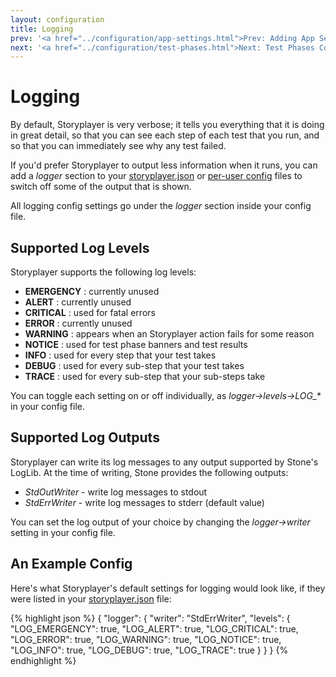 ```yaml
---
layout: configuration
title: Logging
prev: '<a href="../configuration/app-settings.html">Prev: Adding App Settings To Your Config File</a>'
next: '<a href="../configuration/test-phases.html">Next: Test Phases Configuration</a>'
---
```


# Logging

By default, Storyplayer is very verbose; it tells you everything that it is doing in great detail, so that you can see each step of each test that you run, and so that you can immediately see why any test failed.

If you'd prefer Storyplayer to output less information when it runs, you can add a _logger_ section to your [storyplayer.json](storyplayer-json.html) or [per-user config](user-config.html) files to switch off some of the output that is shown.

All logging config settings go under the _logger_ section inside your config file.

## Supported Log Levels

Storyplayer supports the following log levels:

* __EMERGENCY__ : currently unused
* __ALERT__ : currently unused
* __CRITICAL__ : used for fatal errors
* __ERROR__ : currently unused
* __WARNING__ : appears when an Storyplayer action fails for some reason
* __NOTICE__ : used for test phase banners and test results
* __INFO__ : used for every step that your test takes
* __DEBUG__ : used for every sub-step that your test takes
* __TRACE__ : used for every sub-step that your sub-steps take

You can toggle each setting on or off individually, as _logger->levels->LOG\_\*_ in your config file.

## Supported Log Outputs

Storyplayer can write its log messages to any output supported by Stone's LogLib.  At the time of writing, Stone provides the following outputs:

* _StdOutWriter_ - write log messages to stdout
* _StdErrWriter_ - write log messages to stderr (default value)

You can set the log output of your choice by changing the _logger->writer_ setting in your config file.

## An Example Config

Here's what Storyplayer's default settings for logging would look like, if they were listed in your [storyplayer.json](storyplayer-json.html) file:

{% highlight json %}
{
	"logger": {
		"writer": "StdErrWriter",
		"levels": {
			"LOG_EMERGENCY": true,
			"LOG_ALERT": true,
			"LOG_CRITICAL": true,
			"LOG_ERROR": true,
			"LOG_WARNING": true,
			"LOG_NOTICE": true,
			"LOG_INFO": true,
			"LOG_DEBUG": true,
			"LOG_TRACE": true
		}
	}
}
{% endhighlight %}